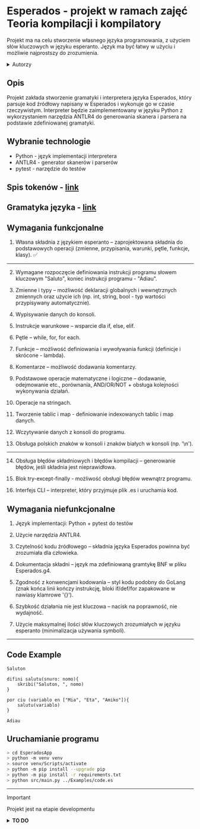 # Esperados - projekt w ramach zajęć Teoria kompilacji i kompilatory

Projekt ma na celu stworzenie własnego języka programowania, z użyciem słów kluczowych w języku esperanto. 
Język ma być łatwy w użyciu i możliwie najprostszy do zrozumienia.

<details>
  <summary>Autorzy</summary>
    <br>Eliza Petrycka (epetrycka@student.agh.edu.pl)
    <br>Dominika Bujnarowska (dbujnarowska@student.agh.edu.pl)
</details>

## Opis

Projekt zakłada stworzenie gramatyki i interpretera języka Esperados, który parsuje kod źródłowy napisany w Esperados i wykonuje go w czasie rzeczywistym. Interpreter będzie zaimplementowany w języku Python z wykorzystaniem narzędzia ANTLR4 do generowania skanera i parsera na podstawie zdefiniowanej gramatyki.

## Wybranie technologie

* Python - język implementacji interpretera
* ANTLR4 - generator skanerów i parserów
* pytest - narzędzie do testów

## Spis tokenów - [link](https://github.com/epetrycka/Squick-Lang/blob/main/Grammar/spis_tokenów.md)

## Gramatyka języka - [link](https://github.com/epetrycka/Squick-Lang/blob/main/Grammar/Esperados.g4)

## Wymagania funkcjonalne

1. Własna składnia z językiem esperanto – zaprojektowana składnia do podstawowych operacji (zmienne, przypisania, warunki, pętle, funkcje, klasy). ✅

---

2. Wymagane rozpoczęcie definiowania instrukcji programu słowem kluczowym "Saluto", koniec instrukcji programu - "Adiau".

3. Zmienne i typy – możliwość deklaracji globalnych i wewnętrznych zmiennych oraz użycie ich (np. int, string, bool - typ wartości przypisywany automatycznie).

4. Wypisywanie danych do konsoli.

5. Instrukcje warunkowe – wsparcie dla if, else, elif.

6. Pętle – while, for, for each.

7. Funkcje – możliwość definiowania i wywoływania funkcji (definicje i skrócone - lambda).

8. Komentarze – możliwość dodawania komentarzy.

9. Podstawowe operacje matematyczne i logiczne – dodawanie, odejmowanie etc., porównania, AND/OR/NOT + obsługa kolejności wykonywania działań.

10. Operacje na stringach.

11. Tworzenie tablic i map - definiowanie indexowanych tablic i map danych.

12. Wczytywanie danych z konsoli do programu.

13. Obsługa polskich znaków w konsoli i znaków białych w konsoli (np. '\n').

---

14. Obsługa błędów składniowych i błędów kompilacji – generowanie błędów, jeśli składnia jest nieprawidłowa.

15. Blok try-except-finally - możliwość obsługi błędów wewnątrz programu.

16. Interfejs CLI – interpreter, który przyjmuje plik .es i uruchamia kod.


## Wymagania niefunkcjonalne

1. Język implementacji: Python + pytest do testów

2. Użycie narzędzia ANTLR4.

3. Czytelność kodu źródłowego – składnia języka Esperados powinna być zrozumiała dla człowieka.

4. Dokumentacja składni – język ma zdefiniowaną gramtykę BNF w pliku Esperados.g4.

5. Zgodność z konwencjami kodowania – styl kodu podobny do GoLang (znak końca linii kończy instrukcję, bloki if/def/for zapakowane w nawiasy klamrowe '{}').

6. Szybkość działania nie jest kluczowa – nacisk na poprawność, nie wydajność.

7. Użycie maksymalnej ilości słów kluczowych zrozumiałych w języku esperanto (minimalizacja używania symboli).

---

## Code Example

```esperando
Saluton

difini salutu(snuro: nomo){
    skribi("Saluton, ", nomo)
}

por ciu (variablo en ["Mia", "Eta", "Amiko"]){
    salutu(variablo)
}

Adiau
```

## Uruchamianie programu

```bash
> cd EsperadosApp
> python -m venv venv
> source venv/Scripts/activate
> python -m pip install --upgrade pip
> python -m pip install -r requirements.txt
> python src/main.py ../Examples/code.es
```

---

> [!IMPORTANT]
> Projekt jest na etapie developmentu

<details>
  <summary><strong>TO DO</strong></summary>

### Gramatyka:
- [ ] Obsługa wartości `NULL` (`nenio`) dla zmiennych.
- [ ] Definiowanie map.
- [ ] Wyrażenia logiczne z operatorem `IN` (`en`) – sprawdzanie przynależności do listy/mapy/tablicy.
- [ ] Pętla `for each`.
- [ ] Każda instrukcja musi kończyć się znakiem następnej lini.

<sub><i>Opcjonalnie:</i></sub>  
- [ ] Definicje klasy (do rozważenia).
- [ ] Wymuszanie typu zmiennej (np. `string(5)`, `int("56")`).
- [ ] Operator `IS` (`estas`) – sprawdzanie typu zmiennej.
- [ ] Operacje na stringach (`indexOf` itp.).
- [ ] Dodanie niemutowalnych list.
- [ ] Traktowanie kodu przed pierwszym `Saluto` i po `Adiau` jako komentarz ( -> skip).

---

### Visitor (interpretacja):
- [ ] Rozdzielenie zmiennych na globalne i lokalne (funkcyjne).
- [ ] Obsługa wymuszania typu przy definicji i za pomocą funkcji.
- [ ] Implementacja pętli `for each`, klas i lambd.
- [ ] Obsługa list, map.
- [ ] Wsparcie dla polskich znaków i białych znaków (np. `\n`).

</details>